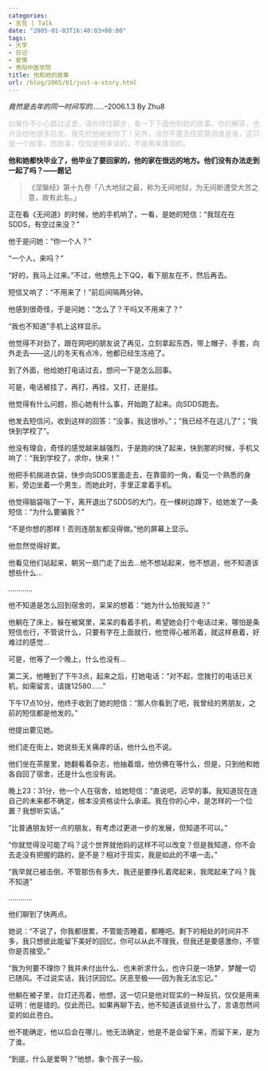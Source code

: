 ```yaml
---
categories:
- 言吾 | Talk
date: "2005-01-03T16:40:03+08:00"
tags:
- 大学
- 日记
- 爱情
- 贵阳中医学院
title: 他和她的故事
url: /blog/2005/01/just-a-story.html
---
```

*竟然是去年的同一时间写的……*&#8211;2006.1.3 By Zhu8

<span style="color: silver">如果你不小心路过这里，请你停住脚步，看一下下面他和她的故事，你的解答，也许会给他很多启发。我先代他谢谢你了！另外，请您不要去任意猜测谁是谁，这只是一个故事，而故事，仅仅是用来读的，不是用来猜测的。</span>

**他和她都快毕业了，他毕业了要回家的，他的家在很远的地方。他们没有办法走到一起了吗？——题记**

<!--more-->

> 《涅槃经》第十九卷「八大地狱之最，称为无间地狱，为无间断遭受大苦之意，故有此名。」

正在看《无间道》的时候，他的手机响了，一看，是她的短信：“我现在在SDDS，有空过来没？”

他于是问她：“你一个人？”

“一个人，来吗？”

“好的，我马上过来。”不过，他想先上下QQ，看下朋友在不，然后再去。

短信又响了：“不用来了！”前后间隔两分钟。

他感到很奇怪，于是问她：“怎么了？干吗又不用来了？”

“我也不知道”手机上这样显示。

他觉得不对劲了，跟在网吧的朋友说了再见，立刻拿起东西，带上帽子、手套，向外走去——这儿的冬天有点冷，他都已经生冻疮了。

到了外面，他给她打电话过去，想问一下是怎么回事。

可是，电话被挂了，再打，再挂，又打，还是挂。

他觉得有什么问题，担心她有什么事，开始跑了起来。向SDDS跑去。

他发去短信问，收到这样的回答：“没事，我这很吵。”；“我已经不在这儿了”；“我快到学校了”。

他没有理会，奇怪的感觉越来越强烈，于是跑的快了起来，快到那的时候，手机又响了：“我到学校了，求你，快来！”

他把手机揣进衣袋，快步向SDDS里面走去，在靠窗的一角，看见一个熟悉的身影，旁边坐着一个男生，而她此时，手里正拿着手机。

他觉得脑袋嗡了一下，离开退出了SDDS的大门，在一棵树边蹲下，给她发了一条短信：“为什么要骗我？”

“不是你想的那样！否则连朋友都没得做。”他的屏幕上显示。

他忽然觉得好累。

<!--more-->

他看见他们站起来，朝另一扇门走了出去…他不想站起来，他不想追，他不知道该想些什么…

…………

他不知道是怎么回到宿舍的，呆呆的想着：“她为什么怕我知道？”

他躺在了床上，躲在被窝里，呆呆的看着手机，希望她会打个电话过来，哪怕是条短信也行，不管说什么，只要有字在上面就行，他觉得心被吊着，就这样悬着，好难过的感觉…

可是，他等了一个晚上，什么也没有…

第二天，他睡到了下午3点，起来之后，打她电话：“对不起，您拨打的电话已关机，如需留言，请拨12580……”

下午17点10分，他终于收到了她的短信：“那人你看到了吧，我曾经的男朋友，之前的短信都是他发的。”

他提出要见她。

他们走在街上，她说些无关痛痒的话，他什么也不说。

他们坐在茶屋里，她翻看着杂志，他抽着烟，他仿佛在等什么，但是，只到他和她各自回了宿舍，还是什么也没有说。

晚上23：31分，他一个人在宿舍，给她短信：“直说吧，迟早的事。我知道现在连自己的未来都不确定，根本没资格谈什么承诺。我在你的心中，是怎样的一个位置？我想听实话。”

“比普通朋友好一点的朋友，有考虑过更进一步的发展，但知道不可以。”

“你就觉得没可能了吗？这个世界就他妈的这样不可以改变？但是我知道，你不会去走没有把握的路的，是不是？相对于现实，我是如此的不堪一击。”

“我早就已被击倒，不管那伤有多大，我还是要挣扎着爬起来，我爬起来了吗？我不知道”

…………

他们聊到了快两点。

她说：“不说了，你我都很累，不管能否睡着，都睡吧。剩下的相处的时间并不多，我只想彼此能留下美好的回忆，你可以从此不理我，但我还是要感激你，不管你是否接受。”

“我为何要不理你？我并未付出什么、也未祈求什么，也许只是一场梦，梦醒一切已随风。不过说实话，我讨厌回忆。厌恶至极——因为我无法忘记。”

他躺在被子里，台灯还亮着，他想，这一切只是他对现实的一种反抗，仅仅是用来证明：他是错的。仅此而已。如果再聊下去，他不知道该说些什么了，言语忽然间变的如此苍白。

他不能确定，他以后会在哪儿，他无法确定，他是不是会留下来，而留下来，是为了谁。

“到底，什么是爱啊？”他想，象个孩子一般。